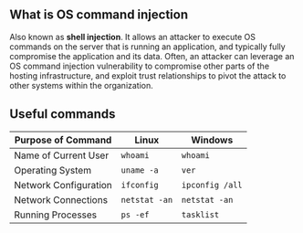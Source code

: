 ```toc
```
## What is OS command injection
Also known as **shell injection**. It allows an attacker to execute OS commands on the server that is running an application, and typically fully compromise the application and its data. Often, an attacker can leverage an OS command injection vulnerability to compromise other parts of the hosting infrastructure, and exploit trust relationships to pivot the attack to other systems within the organization.

## Useful commands

| Purpose of Command    | Linux         | Windows         |
| --------------------- | ------------- | --------------- |
| Name of Current User  | `whoami`      | `whoami`        |
| Operating System      | `uname -a`    | `ver`           |
| Network Configuration | `ifconfig`    | `ipconfig /all` |
| Network Connections   | `netstat -an` | `netstat -an`   |
| Running Processes     | `ps -ef`      | `tasklist`      |



